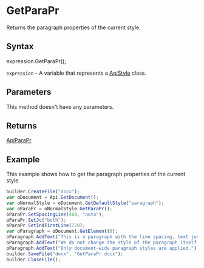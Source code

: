 # GetParaPr

Returns the paragraph properties of the current style.

## Syntax

expression.GetParaPr();

`expression` - A variable that represents a [ApiStyle](../ApiStyle.md) class.

## Parameters

This method doesn't have any parameters.

## Returns

[ApiParaPr](../../ApiParaPr/ApiParaPr.md)

## Example

This example shows how to get the paragraph properties of the current style.

```javascript
builder.CreateFile("docx");
var oDocument = Api.GetDocument();
var oNormalStyle = oDocument.GetDefaultStyle("paragraph");
var oParaPr = oNormalStyle.GetParaPr();
oParaPr.SetSpacingLine(480, "auto");
oParaPr.SetJc("both");
oParaPr.SetIndFirstLine(720);
var oParagraph = oDocument.GetElement(0);
oParagraph.AddText("This is a paragraph with the line spacing, text justification and indent set using the paragraph style. ");
oParagraph.AddText("We do not change the style of the paragraph itself. ");
oParagraph.AddText("Only document-wide paragraph styles are applied.");
builder.SaveFile("docx", "GetParaPr.docx");
builder.CloseFile();
```